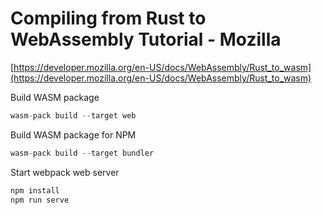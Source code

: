# Compiling from Rust to WebAssembly Tutorial - Mozilla

[https://developer.mozilla.org/en-US/docs/WebAssembly/Rust_to_wasm](https://developer.mozilla.org/en-US/docs/WebAssembly/Rust_to_wasm)

Build WASM package

```rust
wasm-pack build --target web
```

Build WASM package for NPM

```rust
wasm-pack build --target bundler
```

Start webpack web server

```bash
npm install
npm run serve
```
